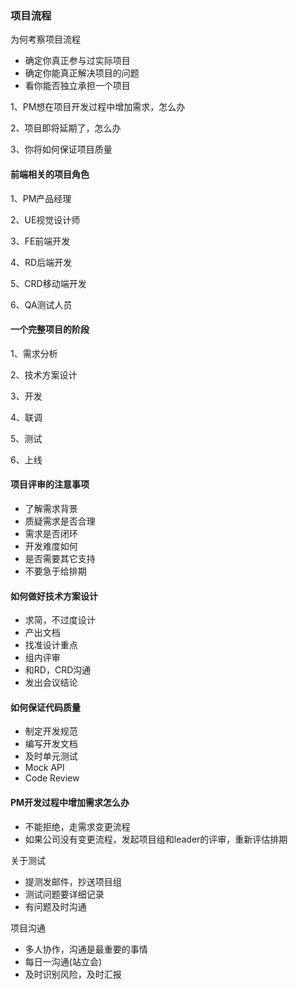 ### 项目流程

为何考察项目流程
- 确定你真正参与过实际项目
- 确定你能真正解决项目的问题
- 看你能否独立承担一个项目

1、PM想在项目开发过程中增加需求，怎么办

2、项目即将延期了，怎么办

3、你将如何保证项目质量

#### 前端相关的项目角色
1、PM产品经理

2、UE视觉设计师

3、FE前端开发

4、RD后端开发

5、CRD移动端开发

6、QA测试人员

#### 一个完整项目的阶段
1、需求分析

2、技术方案设计

3、开发

4、联调

5、测试

6、上线

#### 项目评审的注意事项
- 了解需求背景
- 质疑需求是否合理
- 需求是否闭环
- 开发难度如何
- 是否需要其它支持
- 不要急于给排期

#### 如何做好技术方案设计
- 求简，不过度设计
- 产出文档
- 找准设计重点
- 组内评审
- 和RD，CRD沟通
- 发出会议结论

#### 如何保证代码质量
- 制定开发规范
- 编写开发文档
- 及时单元测试
- Mock API
- Code Review

#### PM开发过程中增加需求怎么办
- 不能拒绝，走需求变更流程
- 如果公司没有变更流程，发起项目组和leader的评审，重新评估排期

关于测试
- 提测发邮件，抄送项目组
- 测试问题要详细记录
- 有问题及时沟通


项目沟通
- 多人协作，沟通是最重要的事情
- 每日一沟通(站立会)
- 及时识别风险，及时汇报

